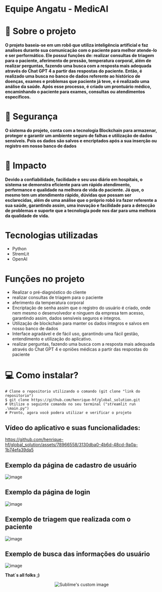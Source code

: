 #  Equipe Angatu - MedicAI

# 📕 Sobre o projeto

#### O projeto baseia-se em um robô que utiliza inteligência artificial e faz analises durante sua comunicação com o paciente para melhor atende-lo e ser performático. Ele possuí funções de: realizar consultas de triagem para o paciente, aferimento de pressão, temperatura corporal, além de realizar perguntas, fazendo uma busca com a resposta mais adequada através do Chat GPT 4 a partir das respostas do paciente. Então, é realizado uma busca no banco de dados referente ao histórico de doenças, exames e problemas que paciente já teve, e é realizado uma análise da saúde. Após esse processo, é criado um prontuário médico, encaminhando o paciente para exames, consultas ou atendimentos específicos.

# 🔐 Segurança

#### O sistema do projeto, conta com a tecnologia Blockchain para armazenar, proteger e garantir um ambiente seguro de falhas e utilização de dados sensíveis. Pois os dados são salvos e encriptados após a sua inserção ou registro em nosso banco de dados

# 🤖 Impacto

#### Devido a confiabilidade, facilidade e seu uso diário em hospitais, o sistema se demonstra eficiente para um rápido atendimento, performance e qualidade na melhora de vida do paciente. Já que, o mesmo tem um atendimento rápido, dúvidas que possam ser esclarecidas, além de uma análise que o próprio robô ira fazer referente a sua saúde, garantindo assim, uma inovação e facilidade para a detecção de problemas e suporte que a tecnologia pode nos dar para uma melhora da qualidade de vida.

# Tecnologias utilizadas

- Python
- StremLit
- OpenAI

# Funções no projeto

- Realizar o pré-diagnóstico do cliente
- realizar consultas de triagem para o paciente
- aferimento da temperatura corporal
- Encriptação de senha assim que o registro do usuário é criado, onde nem mesmo o desenvolvedor e ninguem da empresa tem acesso, garantindo assim, dados sensíveis seguros e integros.
- Utilização de blockchain para manter os dados integros e salvos em nosso banco de dados
- Interface agradável e de fácil uso, garantindo uma fácil gestão, entendimento e utilização do aplicativo.
- realizar perguntas, fazendo uma busca com a resposta mais adequada através do Chat GPT 4 e opniões médicas a partir das respostas do paciente

# 💻 Como instalar?

```
# Clone o repositorio utilizando o comando (git clone "link do repositorio")
$ git clone https://github.com/henrique-hf/global_solution.git
# Utilize o seguinte comando no seu terminal ("streamlit run .\main.py")
# Pronto, agora você podera utilizar e verificar o projeto

```

## Vídeo do aplicativo e suas funcionalidades:

https://github.com/henrique-hf/global_solution/assets/78966558/3130dba0-4b6d-48cd-9a0a-1b74efa39da5

## Exemplo da página de cadastro de usuário

![image](https://github.com/henrique-hf/global_solution/assets/78966558/2c6f0ebf-2395-4f36-9bef-05b200f33747)

## Exemplo da página de login

![image](https://github.com/henrique-hf/global_solution/assets/78966558/c7f3b1f9-f9f8-49f3-b823-6964ce95dcd7)

## Exemplo de triagem que realizada com o paciente

![image](https://github.com/henrique-hf/global_solution/assets/78966558/499b7109-7039-4503-bc74-190f40a478d8)

## Exemplo de busca das informações do usuário

![image](https://github.com/henrique-hf/global_solution/assets/78966558/2b54c5d3-ecd1-4b06-b698-3f9b8e6e08c4)

**That´s all folks ;)**

<p align="center">
  <img src="https://static.vecteezy.com/ti/vetor-gratis/p1/26030760-robo-medico-falando-para-uma-paciente-dentro-hospital-escritorio-recepcionista-as-a-recepcao-escrivaninha-robo-medico-cedo-diagnostico-robo-ilustracao-vetor.jpg"alt="Sublime's custom image"/>
</p>
